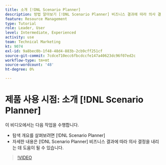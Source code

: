 ```yaml
---
title: 소개 [!DNL Scenario Planner]
description: 방법 알아보기 [!DNL Scenario Planner] 비즈니스 결과에 따라 의사 결정을 내리는 데 도움이 될 수 있습니다. 탐색 방법 알아보기 [!DNL Scenario Planner].
feature: Resource Management
type: Tutorial
role: Leader, User
level: Intermediate, Experienced
activity: use
team: Technical Marketing
kt: 9074
exl-id: 9a8bec0b-1f48-48d4-883b-2cb9cff251cf
source-git-commit: 7cdce710ecc6fbcdccfe147a40623dc96f07ed2c
workflow-type: tm+mt
source-wordcount: '48'
ht-degree: 0%

---
```


# 제품 사용 시점: 소개 [!DNL Scenario Planner]

이 비디오에서는 다음 작업을 수행합니다.

* 탐색 개요를 살펴보려면 [!DNL Scenario Planner]
* 자세한 내용은 [!DNL Scenario Planner] 비즈니스 결과에 따라 의사 결정을 내리는 데 도움이 될 수 있습니다.

>[!VIDEO](https://video.tv.adobe.com/v/335316/?quality=12)
